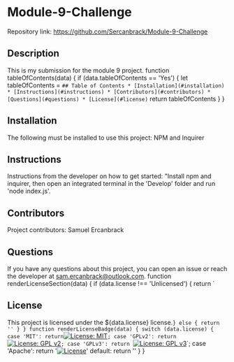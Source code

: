# Module-9-Challenge
  Repository link: https://github.com/Sercanbrack/Module-9-Challenge
  ## Description
  This is my submission for the module 9 project.
  function tableOfContents(data) {
  if (data.tableOfContents == 'Yes') {
    let tableOfContents = `## Table of Contents
    * [Installation](#installation)
    * [Instructions](#instructions)
    * [Contributors](#contributors)
    * [Questions](#questions)
    * [License](#license)`
    return tableOfContents
  }
}
  <a name='installation'/>
  ## Installation
  The following must be installed to use this project: NPM and Inquirer
  <a name='instructions'/>
  ## Instructions
  Instructions from the developer on how to get started: "Install npm and inquirer, then open an integrated terminal in the 'Develop' folder and run 'node index.js'.
  <a name='contributors'/>
  ## Contributors
  Project contributors: Samuel Ercanbrack
  <a name='questions'/>
  ## Questions
  If you have any questions about this project, you can open an issue or reach the developer at sam.ercanbrack@outlook.com.
  function renderLicenseSection(data) {
  if (data.license !== 'Unlicensed') {
  return `<a name='license'/>
  ## License
  This project is licensed under the ${data.license} license.`
  } else {
    return ''
  }
}
  function renderLicenseBadge(data) {
  switch (data.license) {
    case 'MIT': return `[![License: MIT](https://img.shields.io/badge/License-MIT-yellow.svg)](https://opensource.org/licenses/MIT)`;
    case 'GPLv2': return `[![License: GPL v2](https://img.shields.io/badge/License-GPL_v2-blue.svg)](https://www.gnu.org/licenses/old-licenses/gpl-2.0.en.html)`;
    case 'GPLv3': return `[![License: GPL v3](https://img.shields.io/badge/License-GPLv3-blue.svg)](https://www.gnu.org/licenses/gpl-3.0)`;
    case 'Apache': return '[![License](https://img.shields.io/badge/License-Apache_2.0-blue.svg)](https://opensource.org/licenses/Apache-2.0)'
    default: return ''
  }
}
